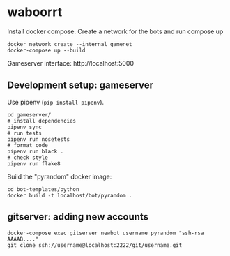# waboorrt

Install docker compose. Create a network for the bots and run compose up

    docker network create --internal gamenet
    docker-compose up --build

Gameserver interface: http://localhost:5000

## Development setup: gameserver

Use pipenv (`pip install pipenv`).

    cd gameserver/
    # install dependencies
    pipenv sync
    # run tests
    pipenv run nosetests
    # format code
    pipenv run black .
    # check style
    pipenv run flake8

Build the "pyrandom" docker image:

    cd bot-templates/python
    docker build -t localhost/bot/pyrandom .
    
## gitserver: adding new accounts

    docker-compose exec gitserver newbot username pyrandom "ssh-rsa AAAAB...."
    git clone ssh://username@localhost:2222/git/username.git
